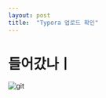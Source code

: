 ```yaml
---
layout: post
title:  "Typora 업로드 확인"
---
```


# 들어갔나ㅣ

![git](C:\Arielle-github-blog\Arielle0222.github.io\images\2023-04-07-p2\git.png)
